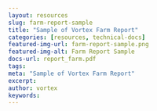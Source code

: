 ```yaml
---
layout: resources
slug: farm-report-sample
title: "Sample of Vortex Farm Report"
categories: [resources, technical-docs]
featured-img-url: farm-report-sample.png
featured-img-alt: Farm Report Sample
docs-url: report_farm.pdf
tags:
meta: "Sample of Vortex Farm Report"
excerpt: 
author: vortex
keywords: 
---
```

